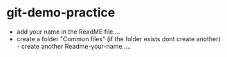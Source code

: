 # git-demo-practice

- add your name in the ReadME file....
- create a folder "Common files" (if the folder exists dont create another)
      - create another Readme-your-name..... 
